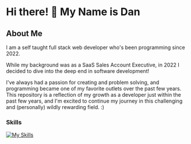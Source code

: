 # Hi there! 👋 My Name is Dan

<!--
**rann143/rann143** is a ✨ _special_ ✨ repository because its `README.md` (this file) appears on your GitHub profile.
-->

## About Me
I am a self taught full stack web developer who's been programming since 2022.

While my background was as a SaaS Sales Account Executive, in 2022 I decided to dive into the deep end in software development!

I've always had a passion for creating and problem solving, and programming became one of my favorite outlets over the past few years. This repository is a reflection of my growth as a developer just within the past few years, and I'm excited to continue my journey in this challenging and (personally) wildly rewarding field. :)

### Skills

[![My Skills](https://skillicons.dev/icons?i=js,html,css,nodejs,mongodb,postgres,webpack,npm)](https://skillicons.dev)

